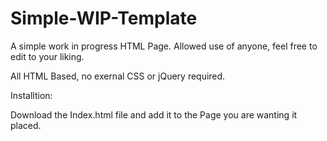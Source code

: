 # Simple-WIP-Template
A simple work in progress HTML Page. Allowed use of anyone, feel free to edit to your liking. 

All HTML Based, no exernal CSS or jQuery required.

Installtion:

Download the Index.html file and add it to the Page you are wanting it placed.
